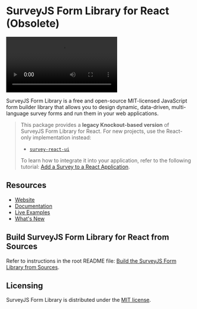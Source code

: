 # SurveyJS Form Library for React (Obsolete)


<video src="https://github.com/surveyjs/survey-library/assets/22315929/b24a68bf-d703-4096-835b-752f5f610aa6"></video>


SurveyJS Form Library is a free and open-source MIT-licensed JavaScript form builder library that allows you to design dynamic, data-driven, multi-language survey forms and run them in your web applications.

> This package provides a **legacy Knockout-based version** of SurveyJS Form Library for React. For new projects, use the React-only implementation instead:
>
> - [`survey-react-ui`](https://www.npmjs.com/package/survey-react-ui)
> 
> To learn how to integrate it into your application, refer to the following tutorial: [Add a Survey to a React Application](https://surveyjs.io/form-library/documentation/get-started-react).

## Resources

- [Website](https://surveyjs.io/)
- [Documentation](https://surveyjs.io/Documentation/Library)
- [Live Examples](https://surveyjs.io/form-library/examples/nps-question/reactjs)
- [What's New](https://surveyjs.io/WhatsNew)

## Build SurveyJS Form Library for React from Sources

Refer to instructions in the root README file: [Build the SurveyJS Form Library from Sources](https://github.com/surveyjs/survey-library#build-the-surveyjs-form-library-from-sources).

## Licensing

SurveyJS Form Library is distributed under the [MIT license](https://github.com/surveyjs/survey-library/blob/master/LICENSE).
